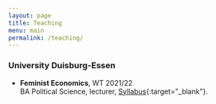 ```yaml
---
layout: page
title: Teaching
menu: main
permalink: /teaching/
---
```



### University Duisburg-Essen
<p> </p>

- **Feminist Economics**, WT 2021/22 \
BA Political Science, lecturer, [Syllabus](https://lisahanzl.github.io/assets/Fem_Econ_BA_Syllabus.pdf){:target="_blank"}.
